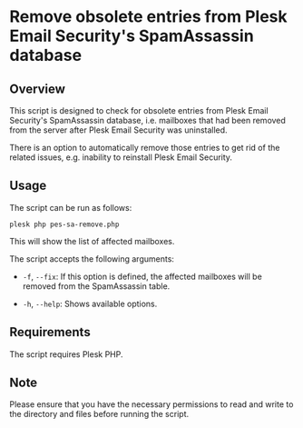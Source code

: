 Remove obsolete entries from Plesk Email Security's SpamAssassin database
=========================================================================

Overview
--------

This script is designed to check for obsolete entries from Plesk Email Security's SpamAssassin database, i.e. mailboxes that had been removed from the server after Plesk Email Security was uninstalled.

There is an option to automatically remove those entries to get rid of the related issues, e.g. inability to reinstall Plesk Email Security.

Usage
-----

The script can be run as follows:

    plesk php pes-sa-remove.php
    

This will show the list of affected mailboxes.

The script accepts the following arguments:

*   `-f`, `--fix`: If this option is defined, the affected mailboxes will be removed from the SpamAssassin table.
    
*   `-h`, `--help`: Shows available options.
    

Requirements
------------

The script requires Plesk PHP.

Note
----

Please ensure that you have the necessary permissions to read and write to the directory and files before running the script.